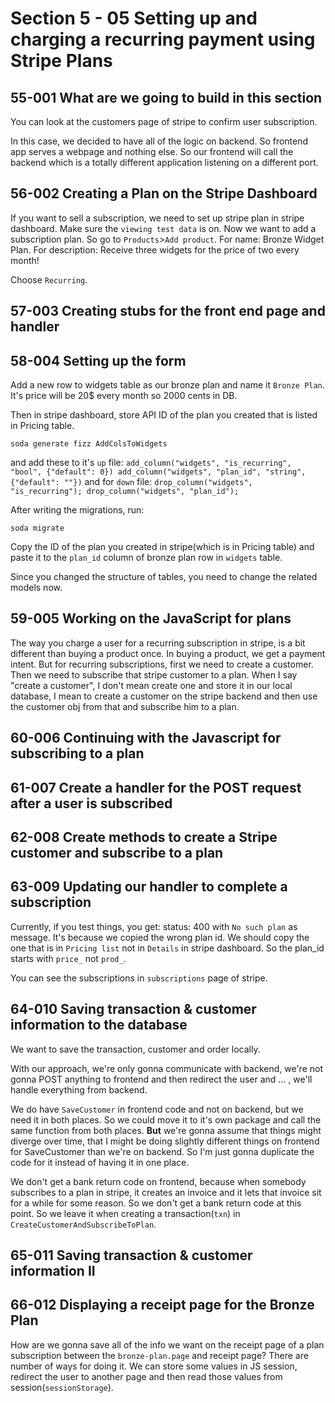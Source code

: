# Section 5 - 05 Setting up and charging a recurring payment using Stripe Plans

## 55-001 What are we going to build in this section
You can look at the customers page of stripe to confirm user subscription.

In this case, we decided to have all of the logic on backend. So frontend app serves a webpage and nothing else. So our frontend
will call the backend which is a totally different application listening on a different port.

## 56-002 Creating a Plan on the Stripe Dashboard
If you want to sell a subscription, we need to set up stripe plan in stripe dashboard. Make sure the `viewing test data` is on.
Now we want to add a subscription plan. So go to `Products`>`Add product`. For name: Bronze Widget Plan. For description: Receive
three widgets for the price of two every month!

Choose `Recurring`.

## 57-003 Creating stubs for the front end page and handler

## 58-004 Setting up the form
Add a new row to widgets table as our bronze plan and name it `Bronze Plan`. It's price will be 20$ every month so 2000 cents in DB.

Then in stripe dashboard, store API ID of the plan you created that is listed in Pricing table.

```shell
soda generate fizz AddColsToWidgets
```
and add these to it's `up` file:
`
add_column("widgets", "is_recurring", "bool", {"default": 0})
add_column("widgets", "plan_id", "string", {"default": ""})
`
and for `down` file:
`
drop_column("widgets", "is_recurring");
drop_column("widgets", "plan_id");
`

After writing the migrations, run:
```shell
soda migrate
```

Copy the ID of the plan you created in stripe(which is in Pricing table) and paste it to the `plan_id` column of bronze plan row in
`widgets` table.

Since you changed the structure of tables, you need to change the related models now.

## 59-005 Working on the JavaScript for plans
The way you charge a user for a recurring subscription in stripe, is a bit different than buying a product once. In buying a product,
we get a payment intent. But for recurring subscriptions, first we need to create a customer. Then we need to subscribe that 
stripe customer to a plan. When I say "create a customer", I don't mean create one and store it in our local database, I mean to create
a customer on the stripe backend and then use the customer obj from that and subscribe him to a plan.

## 60-006 Continuing with the Javascript for subscribing to a plan

## 61-007 Create a handler for the POST request after a user is subscribed

## 62-008 Create methods to create a Stripe customer and subscribe to a plan

## 63-009 Updating our handler to complete a subscription
Currently, if you test things, you get: status: 400 with `No such plan` as message. It's because we copied the wrong plan id. We
should copy the one that is in `Pricing list` not in `Details` in stripe dashboard. So the plan_id starts with `price_` not `prod_`.

You can see the subscriptions in `subscriptions` page of stripe.

## 64-010 Saving transaction & customer information to the database
We want to save the transaction, customer and order locally.

With our approach, we're only gonna communicate with backend, we're not gonna POST anything to frontend and then redirect the user
and ... , we'll handle everything from backend.

We do have `SaveCustomer` in frontend code and not on backend, but we need it in both places. So we could move it to it's own
package and call the same function from both places. **But** we're gonna assume that things might diverge over time, that I might
be doing slightly different things on frontend for SaveCustomer than we're on backend. So I'm just gonna duplicate the code for it
instead of having it in one place.

We don't get a bank return code on frontend, because when somebody subscribes to a plan in stripe, it creates an invoice and it lets
that invoice sit for a while for some reason. So we don't get a bank return code at this point. So we leave it when creating
a transaction(`txn`) in `CreateCustomerAndSubscribeToPlan`.

## 65-011 Saving transaction & customer information II

## 66-012 Displaying a receipt page for the Bronze Plan
How are we gonna save all of the info we want on the receipt page of a plan subscription between the `bronze-plan.page` and receipt page?
There are number of ways for doing it. We can store some values in JS session, redirect the user to another page and then read those values
from session(`sessionStorage`).